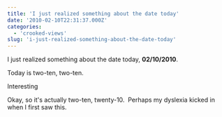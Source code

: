 ```yaml
---
title: 'I just realized something about the date today'
date: '2010-02-10T22:31:37.000Z'
categories:
  - 'crooked-views'
slug: 'i-just-realized-something-about-the-date-today'
---
```


I just realized something about the date today, **02/10/2010**.

Today is two-ten, two-ten.

Interesting

Okay, so it's actually two-ten, twenty-10.  Perhaps my dyslexia kicked in when I first saw this.
